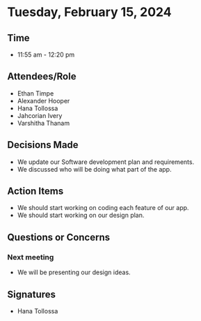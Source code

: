 # Tuesday, February 15, 2024  

## Time  

- 11:55 am - 12:20 pm  

## Attendees/Role  

- Ethan Timpe  
- Alexander Hooper 
- Hana Tollossa  
- Jahcorian Ivery
- Varshitha Thanam  

## Decisions Made   

- We update our Software development plan and requirements.
- We discussed who will be doing what part of the app. 

## Action Items  

- We should start working on coding each feature of our app.
- We should start working on our design plan. 

## Questions or Concerns  


### Next meeting  

- We will be presenting our design ideas. 

 

## Signatures  

- Hana Tollossa


